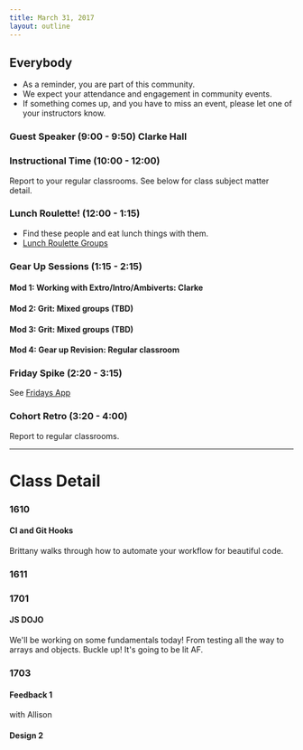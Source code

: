 ```yaml
---
title: March 31, 2017
layout: outline
---
```


## Everybody

- As a reminder, you are part of this community.
- We expect your attendance and engagement in community events.
- If something comes up, and you have to miss an event, please let one of your instructors know.

### Guest Speaker (9:00 - 9:50) Clarke Hall

### Instructional Time (10:00 - 12:00)
Report to your regular classrooms. See below for class subject matter detail.

### Lunch Roulette! (12:00 - 1:15)

* Find these people and eat lunch things with them.
* [Lunch Roulette
  Groups](https://github.com/turingschool/interdisciplinary-planning/blob/master/groups/20170324.markdown)

### Gear Up Sessions (1:15 - 2:15)

#### Mod 1: Working with Extro/Intro/Ambiverts:	Clarke
#### Mod 2: Grit:	Mixed groups (TBD)
#### Mod 3: Grit:	Mixed groups (TBD)
#### Mod 4: Gear up Revision:	Regular classroom

### Friday Spike (2:20 - 3:15)
See [Fridays App](https://turing-fridays.firebaseapp.com/)

### Cohort Retro (3:20 - 4:00)
Report to regular classrooms.

--------------------------------------------

# Class Detail

### 1610

#### CI and Git Hooks
Brittany walks through how to automate your workflow for beautiful code.

### 1611


### 1701

#### JS DOJO

We'll be working on some fundamentals today! From testing all the way to arrays and objects. Buckle up! It's going to be lit AF.

### 1703

#### Feedback 1
with Allison

#### Design 2
